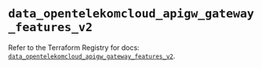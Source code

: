 # `data_opentelekomcloud_apigw_gateway_features_v2`

Refer to the Terraform Registry for docs: [`data_opentelekomcloud_apigw_gateway_features_v2`](https://registry.terraform.io/providers/opentelekomcloud/opentelekomcloud/1.36.37/docs/data-sources/apigw_gateway_features_v2).
